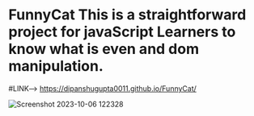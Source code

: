 # FunnyCat This is a straightforward project for javaScript Learners to know what is even and dom manipulation.
#LINK--> https://dipanshugupta0011.github.io/FunnyCat/

![Screenshot 2023-10-06 122328](https://github.com/dipanshugupta0011/FunnyCat/assets/131527196/f415394e-efc3-4aaa-aee7-eb2b62d9215e)
